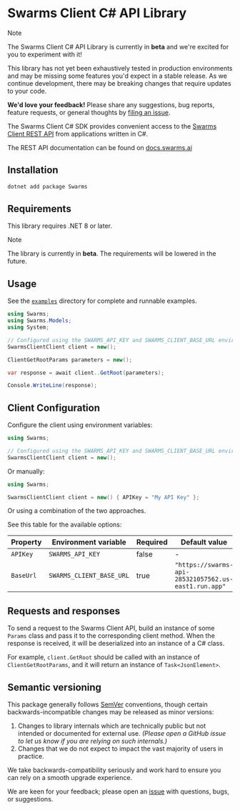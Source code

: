 # Swarms Client C# API Library

> [!NOTE]
> The Swarms Client C# API Library is currently in **beta** and we're excited for you to experiment with it!
>
> This library has not yet been exhaustively tested in production environments and may be missing some features you'd expect in a stable release. As we continue development, there may be breaking changes that require updates to your code.
>
> **We'd love your feedback!** Please share any suggestions, bug reports, feature requests, or general thoughts by [filing an issue](https://github.com/The-Swarm-Corporation/swarms-csharp/issues/new).

The Swarms Client C# SDK provides convenient access to the [Swarms Client REST API](https://docs.swarms.ai) from applications written in C#.

The REST API documentation can be found on [docs.swarms.ai](https://docs.swarms.ai)

## Installation

```bash
dotnet add package Swarms
```

## Requirements

This library requires .NET 8 or later.

> [!NOTE]
> The library is currently in **beta**. The requirements will be lowered in the future.

## Usage

See the [`examples`](examples) directory for complete and runnable examples.

```csharp
using Swarms;
using Swarms.Models;
using System;

// Configured using the SWARMS_API_KEY and SWARMS_CLIENT_BASE_URL environment variables
SwarmsClientClient client = new();

ClientGetRootParams parameters = new();

var response = await client..GetRoot(parameters);

Console.WriteLine(response);
```

## Client Configuration

Configure the client using environment variables:

```csharp
using Swarms;

// Configured using the SWARMS_API_KEY and SWARMS_CLIENT_BASE_URL environment variables
SwarmsClientClient client = new();
```

Or manually:

```csharp
using Swarms;

SwarmsClientClient client = new() { APIKey = "My API Key" };
```

Or using a combination of the two approaches.

See this table for the available options:

| Property  | Environment variable     | Required | Default value                                        |
| --------- | ------------------------ | -------- | ---------------------------------------------------- |
| `APIKey`  | `SWARMS_API_KEY`         | false    | -                                                    |
| `BaseUrl` | `SWARMS_CLIENT_BASE_URL` | true     | `"https://swarms-api-285321057562.us-east1.run.app"` |

## Requests and responses

To send a request to the Swarms Client API, build an instance of some `Params` class and pass it to the corresponding client method. When the response is received, it will be deserialized into an instance of a C# class.

For example, `client.GetRoot` should be called with an instance of `ClientGetRootParams`, and it will return an instance of `Task<JsonElement>`.

## Semantic versioning

This package generally follows [SemVer](https://semver.org/spec/v2.0.0.html) conventions, though certain backwards-incompatible changes may be released as minor versions:

1. Changes to library internals which are technically public but not intended or documented for external use. _(Please open a GitHub issue to let us know if you are relying on such internals.)_
2. Changes that we do not expect to impact the vast majority of users in practice.

We take backwards-compatibility seriously and work hard to ensure you can rely on a smooth upgrade experience.

We are keen for your feedback; please open an [issue](https://www.github.com/The-Swarm-Corporation/swarms-csharp/issues) with questions, bugs, or suggestions.
